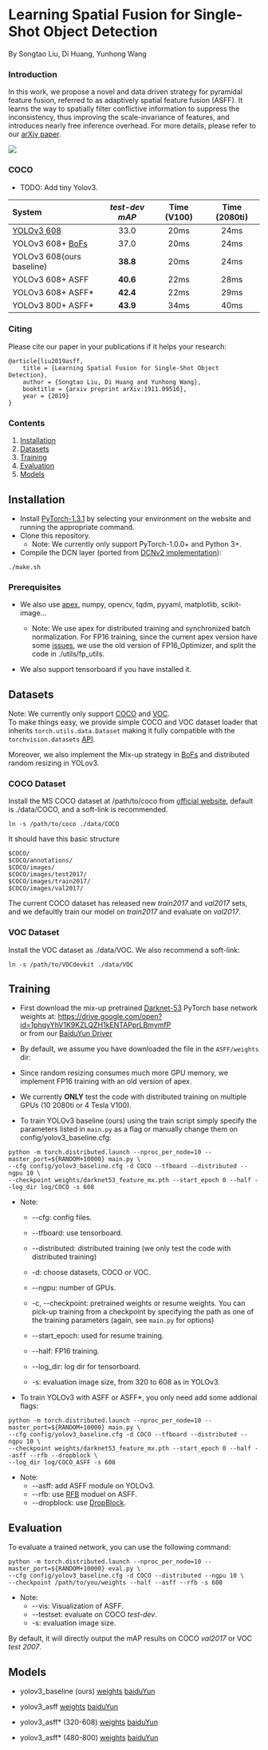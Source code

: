 # Learning Spatial Fusion for Single-Shot Object Detection

By Songtao Liu, Di Huang, Yunhong Wang

### Introduction
In this work, we propose a novel and data driven strategy for pyramidal feature fusion, referred to as adaptively spatial feature fusion (ASFF). It learns the way to spatially filter conflictive information to suppress the inconsistency, thus improving the scale-invariance of features, and introduces nearly free inference overhead. For more details, please refer to our [arXiv paper](https://arxiv.org/abs/1911.09516).

<img align="center" src="https://github.com/ruinmessi/ASFF/blob/master/doc/asff.png">


### COCO 
* TODO:
    Add tiny Yolov3.

| System |  *test-dev mAP* | **Time** (V100) | **Time** (2080ti)|
|:-------|:-----:|:-------:|:-------:|
| [YOLOv3 608](http://pjreddie.com/darknet/yolo/) | 33.0 | 20ms| 24ms|
| YOLOv3 608+ [BoFs](https://arxiv.org/abs/1902.04103) | 37.0 | 20ms | 24ms|
| YOLOv3 608(ours baseline) | **38.8** | 20ms | 24ms|
| YOLOv3 608+ ASFF | **40.6** | 22ms | 28ms| 
| YOLOv3 608+ ASFF\* | **42.4** | 22ms | 29ms| 
| YOLOv3 800+ ASFF\* | **43.9** | 34ms | 40ms| 


### Citing 
Please cite our paper in your publications if it helps your research:

    @article{liu2019asff,
        title = {Learning Spatial Fusion for Single-Shot Object Detection},
        author = {Songtao Liu, Di Huang and Yunhong Wang},
        booktitle = {arxiv preprint arXiv:1911.09516},
        year = {2019}
    }

### Contents
1. [Installation](#installation)
2. [Datasets](#datasets)
3. [Training](#training)
4. [Evaluation](#evaluation)
5. [Models](#models)

## Installation
- Install [PyTorch-1.3.1](http://pytorch.org/) by selecting your environment on the website and running the appropriate command.
- Clone this repository. 
    * Note: We currently only support PyTorch-1.0.0+ and Python 3+.
- Compile the DCN layer (ported from [DCNv2 implementation](https://github.com/chengdazhi/Deformable-Convolution-V2-PyTorch/tree/pytorch_1.0.0)):
```Shell
./make.sh
```

### Prerequisites
- We also use [apex](https://github.com/NVIDIA/apex), numpy, opencv, tqdm, pyyaml, matplotlib, scikit-image...
    * Note: We use apex for distributed training and synchronized batch normalization. For FP16 training, since the current apex version have some [issues](https://github.com/NVIDIA/apex/issues/318), we use the old version of FP16_Optimizer, and split the code in ./utils/fp_utils.

- We also support tensorboard if you have installed it.   

## Datasets
Note: We currently only support [COCO](http://mscoco.org/) and [VOC](http://host.robots.ox.ac.uk/pascal/VOC/).  
To make things easy, we provide simple COCO and VOC dataset loader that inherits `torch.utils.data.Dataset` making it fully compatible with the `torchvision.datasets` [API](http://pytorch.org/docs/torchvision/datasets.html).

Moreover, we also implement the Mix-up strategy in [BoFs](https://arxiv.org/abs/1902.04103) and distributed random resizing in YOLov3.
### COCO Dataset
Install the MS COCO dataset at /path/to/coco from [official website](http://mscoco.org/), default is ./data/COCO, and a soft-link is recommended. 
```
ln -s /path/to/coco ./data/COCO
```

It should have this basic structure
```Shell
$COCO/
$COCO/annotations/
$COCO/images/
$COCO/images/test2017/
$COCO/images/train2017/
$COCO/images/val2017/
```
The current COCO dataset has released new *train2017* and *val2017* sets, and we defaultly train our model on *train2017* and evaluate on *val2017*. 

### VOC Dataset
Install the VOC dataset as ./data/VOC. We also recommend a soft-link:
```
ln -s /path/to/VOCdevkit ./data/VOC
```

## Training

- First download the mix-up pretrained [Darknet-53](https://arxiv.org/abs/1902.04103) PyTorch base network weights at: https://drive.google.com/open?id=1phqyYhV1K9KZLQZH1kENTAPprLBmymfP  
  or from our [BaiduYun Driver](https://pan.baidu.com/s/19PaXl6p9vXHG2ZuGqtfLOg) 

- By default, we assume you have downloaded the file in the `ASFF/weights` dir:

- Since random resizing consumes much more GPU memory, we implement FP16 training with an old version of apex. 

- We currently **ONLY** test the code with distributed training on multiple GPUs (10 2080ti or 4 Tesla V100).

- To train YOLOv3 baseline (ours) using the train script simply specify the parameters listed in `main.py` as a flag or manually change them on config/yolov3_baseline.cfg:
```Shell
python -m torch.distributed.launch --nproc_per_node=10 --master_port=${RANDOM+10000} main.py \
--cfg config/yolov3_baseline.cfg -d COCO --tfboard --distributed --ngpu 10 \
--checkpoint weights/darknet53_feature_mx.pth --start_epoch 0 --half --log_dir log/COCO -s 608 
```
- Note:
  * --cfg: config files.
  * --tfboard: use tensorboard.
  * --distributed: distributed training (we only test the code with distributed training)
  * -d: choose datasets, COCO or VOC.
  * --ngpu: number of GPUs.
  * -c, --checkpoint: pretrained weights or resume weights. You can pick-up training from a checkpoint by specifying the path as one of the training parameters (again, see `main.py` for options)
 
  * --start_epoch: used for resume training.
  * --half: FP16 training.
  * --log_dir: log dir for tensorboard.
  * -s: evaluation image size, from 320 to 608 as in YOLOv3.

- To train YOLOv3 with ASFF or ASFF\*, you only need add some addional flags:
```Shell
python -m torch.distributed.launch --nproc_per_node=10 --master_port=${RANDOM+10000} main.py \
--cfg config/yolov3_baseline.cfg -d COCO --tfboard --distributed --ngpu 10 \
--checkpoint weights/darknet53_feature_mx.pth --start_epoch 0 --half --asff --rfb --dropblock \
--log_dir log/COCO_ASFF -s 608 
```
- Note:
  * --asff: add ASFF module on YOLOv3.
  * --rfb: use [RFB](https://github.com/ruinmessi/RFBNet) moduel on ASFF.
  * --dropblock: use [DropBlock](https://arxiv.org/abs/1810.12890).
  
## Evaluation
To evaluate a trained network, you can use the following command:

```Shell
python -m torch.distributed.launch --nproc_per_node=10 --master_port=${RANDOM+10000} eval.py \
--cfg config/yolov3_baseline.cfg -d COCO --distributed --ngpu 10 \
--checkpoint /path/to/you/weights --half --asff --rfb -s 608
```
- Note:
  * --vis: Visualization of ASFF.
  * --testset: evaluate on COCO *test-dev*.
  * -s: evaluation image size.

By default, it will directly output the mAP results on COCO *val2017* or VOC *test 2007*. 

## Models

* yolov3_baseline (ours) [weights](https://drive.google.com/open?id=1RbjUQbNxl4cEbk-6jFkFnOHRukJY5EQk) [baiduYun](https://pan.baidu.com/s/131JhlaOBbeL9l4tqiJO9yA)

* yolov3_asff [weights](https://drive.google.com/open?id=1Dyf8ZEga_VT2O3_c5nrFJA5uON1aSJK-) [baiduYun](https://pan.baidu.com/s/1a-eQZ0kDpsnUooD4RtRdxg)

* yolov3_asff\* (320-608) [weights](https://drive.google.com/open?id=1N668Za8OBbJbUStYde0ml9SZdM7tabXy) [baiduYun](https://pan.baidu.com/s/1d9hOQBj20HCy51qWbonxMQ)

* yolov3_asff\* (480-800) [weights](https://drive.google.com/open?id=18N4_nNVqYbjawerEHQnwJGPcRvcLOe06) [baiduYun](https://pan.baidu.com/s/1HERhiP4vmUekxxm5KQrX8g)


